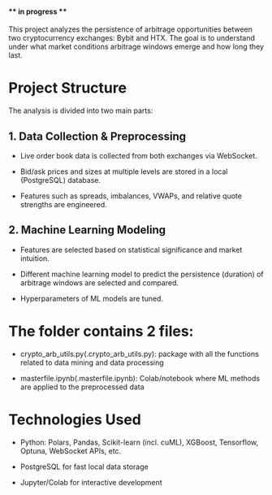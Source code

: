 #### ** in progress **

This project analyzes the persistence of arbitrage opportunities between two cryptocurrency exchanges: Bybit and HTX. The goal is to understand under what market conditions arbitrage windows emerge and how long they last.

# Project Structure
The analysis is divided into two main parts:

## 1. Data Collection & Preprocessing

- Live order book data is collected from both exchanges via WebSocket.

- Bid/ask prices and sizes at multiple levels are stored in a local (PostgreSQL) database.

- Features such as spreads, imbalances, VWAPs, and relative quote strengths are engineered.

## 2. Machine Learning Modeling

- Features are selected based on statistical significance and market intuition. 

- Different machine learning model to predict the persistence (duration) of arbitrage windows are selected and compared.

- Hyperparameters of ML models are tuned.

# The folder contains 2 files: 

- crypto_arb_utils.py(.crypto_arb_utils.py): package with all the functions related to data mining and data processing

- masterfile.ipynb(.masterfile.ipynb): Colab/notebook where ML methods are applied to the preprocessed data

# Technologies Used
- Python: Polars, Pandas, Scikit-learn (incl. cuML), XGBoost, Tensorflow, Optuna, WebSocket APIs, etc.

- PostgreSQL for fast local data storage

- Jupyter/Colab for interactive development
